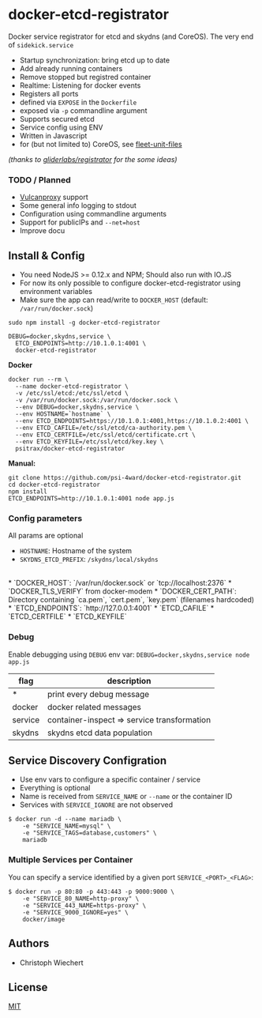 # docker-etcd-registrator

Docker service registrator for etcd and skydns (and CoreOS).
The very end of `sidekick.service`

* Startup synchronization: bring etcd up to date 
 * Add already running containers
 * Remove stopped but registred container
* Realtime: Listening for docker events
* Registers all ports
 * defined via `EXPOSE` in the `Dockerfile`
 * exposed via `-p` commandline argument
* Supports secured etcd
* Service config using ENV
* Written in Javascript
* for (but not limited to) CoreOS, see [fleet-unit-files](https://github.com/psi-4ward/docker-etcd-registrator/tree/master/fleet-unit-files)

*(thanks to [gliderlabs/registrator](https://github.com/gliderlabs/registrator) for the some ideas)*

### TODO / Planned

* [Vulcanproxy](vulcanproxy.com) support
* Some general info logging to stdout
* Configuration using commandline arguments
* Support for publicIPs and `--net=host`
* Improve docu


## Install &amp; Config

* You need NodeJS >= 0.12.x and NPM; Should also run with IO.JS
* For now its only possible to configure docker-etcd-registrator using environment variables
* Make sure the app can read/write to `DOCKER_HOST` (default: `/var/run/docker.sock`)

```shell
sudo npm install -g docker-etcd-registrator

DEBUG=docker,skydns,service \
  ETCD_ENDPOINTS=http://10.1.0.1:4001 \
  docker-etcd-registrator
```

**Docker**

```shell
docker run --rm \
  --name docker-etcd-registrator \
  -v /etc/ssl/etcd:/etc/ssl/etcd \
  -v /var/run/docker.sock:/var/run/docker.sock \
  --env DEBUG=docker,skydns,service \
  --env HOSTNAME=`hostname` \
  --env ETCD_ENDPOINTS=https://10.1.0.1:4001,https://10.1.0.2:4001 \
  --env ETCD_CAFILE=/etc/ssl/etcd/ca-authority.pem \
  --env ETCD_CERTFILE=/etc/ssl/etcd/certificate.crt \
  --env ETCD_KEYFILE=/etc/ssl/etcd/key.key \
  psitrax/docker-etcd-registrator
```

**Manual:**

```shell
git clone https://github.com/psi-4ward/docker-etcd-registrator.git
cd docker-etcd-registrator
npm install
ETCD_ENDPOINTS=http://10.1.0.1:4001 node app.js
```

### Config parameters

All params are optional

* `HOSTNAME`: Hostname of the system
* `SKYDNS_ETCD_PREFIX`: `/skydns/local/skydns`
<br>
* `DOCKER_HOST`: `/var/run/docker.sock` or `tcp://localhost:2376`
* `DOCKER_TLS_VERIFY` from docker-modem
* `DOCKER_CERT_PATH`: Directory containing `ca.pem`, `cert.pem`, `key.pem` (filenames hardcoded) 
<br>
* `ETCD_ENDPOINTS`: `http://127.0.0.1:4001`
* `ETCD_CAFILE`
* `ETCD_CERTFILE`
* `ETCD_KEYFILE`

### Debug
Enable debugging using `DEBUG` env var: `DEBUG=docker,skydns,service node app.js`

flag     | description
---------|-----------------------------
 *       | print every debug message |
 docker  | docker related messages   |
 service | container-inspect => service transformation |
 skydns  | skydns etcd data population | 


## Service Discovery Configration

* Use env vars to configure a specific container / service
* Everything is optional
* Name is received from `SERVICE_NAME` or `--name` or the container ID
* Services with `SERVICE_IGNORE` are not observed

```
$ docker run -d --name mariadb \
    -e "SERVICE_NAME=mysql" \
    -e "SERVICE_TAGS=database,customers" \
    mariadb
```

### Multiple Services per Container

You can specify a service identified by a given port `SERVICE_<PORT>_<FLAG>`:
```
$ docker run -p 80:80 -p 443:443 -p 9000:9000 \
    -e "SERVICE_80_NAME=http-proxy" \
    -e "SERVICE_443_NAME=https-proxy" \
    -e "SERVICE_9000_IGNORE=yes" \
    docker/image
```


## Authors

* Christoph Wiechert



## License

  [MIT](LICENSE)